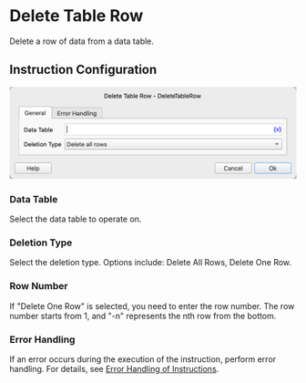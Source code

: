 # Delete Table Row

Delete a row of data from a data table.

## Instruction Configuration

![General Configuration Dialog for Deleting Table Row](delete_table_row_general_config.png)

### Data Table

Select the data table to operate on.

### Deletion Type

Select the deletion type. Options include: Delete All Rows, Delete One Row.

### Row Number

If "Delete One Row" is selected, you need to enter the row number. The row number starts from 1, and "-n" represents the nth row from the bottom.

### Error Handling

If an error occurs during the execution of the instruction, perform error handling. For details, see [Error Handling of Instructions](../../manual/error_handling.md).